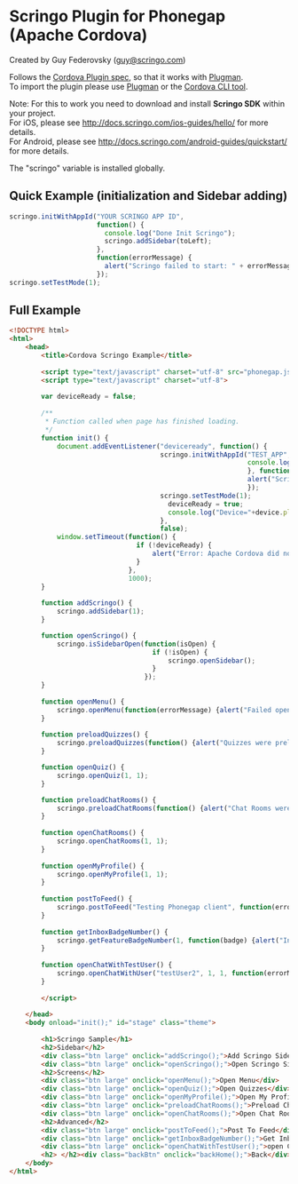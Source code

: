 Scringo Plugin for Phonegap (Apache Cordova)
============================================
Created by Guy Federovsky (guy@scringo.com)

Follows the [Cordova Plugin spec](http://cordova.apache.org/docs/en/3.0.0/plugin_ref_spec.md), so that it works with [Plugman](https://github.com/apache/cordova-plugman).  
To import the plugin please use [Plugman](http://npmjs.org/plugman) or the [Cordova CLI tool](http://npmjs.org/cordova).  

Note: For this to work you need to download and install **Scringo SDK** within your project.  
For iOS, please see http://docs.scringo.com/ios-guides/hello/ for more details.  
For Android, please see http://docs.scringo.com/android-guides/quickstart/ for more details.  

The "scringo" variable is installed globally.

Quick Example (initialization and Sidebar adding)
-------------------------------------------------
```js
scringo.initWithAppId("YOUR SCRINGO APP ID",  
                      function() {  
                      	console.log("Done Init Scringo");  
                      	scringo.addSidebar(toLeft);  
                      },  
                      function(errorMessage) {  
                      	alert("Scringo failed to start: " + errorMessage);  
                      });  
scringo.setTestMode(1);  
```

Full Example
------------
```html
<!DOCTYPE html>
<html>
    <head>
        <title>Cordova Scringo Example</title>
        
        <script type="text/javascript" charset="utf-8" src="phonegap.js"></script>
        <script type="text/javascript" charset="utf-8">
            
        var deviceReady = false;
            
        /**
         * Function called when page has finished loading.
         */
        function init() {
            document.addEventListener("deviceready", function() {
                                      scringo.initWithAppId("TEST_APP", function() {
                                                            console.log("Done Init Scringo");
                                                            }, function(errorMessage) {
                                                            alert("Scringo failed to start: " + errorMessage);
                                                            });
                                      scringo.setTestMode(1);
                                        deviceReady = true;
                                        console.log("Device="+device.platform+" "+device.version);
                                      },
                                      false);
            window.setTimeout(function() {
                                if (!deviceReady) {
                                    alert("Error: Apache Cordova did not initialize.  Demo will not run correctly.");
                                }
                              },
                              1000);
        }
        
        function addScringo() {
            scringo.addSidebar(1);
        }

        function openScringo() {
            scringo.isSidebarOpen(function(isOpen) {
                                    if (!isOpen) {
                                        scringo.openSidebar();
                                    }
                                  });
        }
        
        function openMenu() {
            scringo.openMenu(function(errorMessage) {alert("Failed opening Scringo Menu: " + errorMessage);}, 0, 0);
        }
        
        function preloadQuizzes() {
            scringo.preloadQuizzes(function() {alert("Quizzes were preloaded");});
        }

        function openQuiz() {
            scringo.openQuiz(1, 1);
        }

        function preloadChatRooms() {
            scringo.preloadChatRooms(function() {alert("Chat Rooms were preloaded");});
        }
        
        function openChatRooms() {
            scringo.openChatRooms(1, 1);
        }
        
        function openMyProfile() {
            scringo.openMyProfile(1, 1);
        }
        
        function postToFeed() {
            scringo.postToFeed("Testing Phonegap client", function(errorMessage) {alert(errorMessage);});
        }
        
        function getInboxBadgeNumber() {
            scringo.getFeatureBadgeNumber(1, function(badge) {alert("Inbox badge is " + badge);}, function(errorMessage) {alert(errorMessage);});
        }
        
        function openChatWithTestUser() {
            scringo.openChatWithUser("testUser2", 1, 1, function(errorMessage) {alert(errorMessage);});
        }
        
        </script>
        
    </head>
    <body onload="init();" id="stage" class="theme">
        
        <h1>Scringo Sample</h1>
        <h2>Sidebar</h2>
        <div class="btn large" onclick="addScringo();">Add Scringo Sidebar</div>
        <div class="btn large" onclick="openScringo();">Open Scringo Sidebar</div>
        <h2>Screens</h2>
        <div class="btn large" onclick="openMenu();">Open Menu</div>
        <div class="btn large" onclick="openQuiz();">Open Quizzes</div>
        <div class="btn large" onclick="openMyProfile();">Open My Profile</div>
        <div class="btn large" onclick="preloadChatRooms();">Preload Chat Rooms</div>
        <div class="btn large" onclick="openChatRooms();">Open Chat Rooms</div>
        <h2>Advanced</h2>
        <div class="btn large" onclick="postToFeed();">Post To Feed</div>
        <div class="btn large" onclick="getInboxBadgeNumber();">Get Inbox Badge Number</div>
        <div class="btn large" onclick="openChatWithTestUser();">open Chat With Test User</div>
        <h2> </h2><div class="backBtn" onclick="backHome();">Back</div>
    </body>
</html>
```

